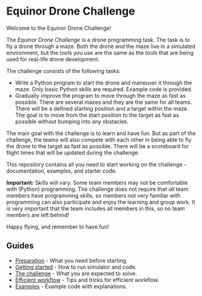 # Equinor Drone Challenge

Welcome to the Equinor Drone Challenge! 

The _Equinor Drone Challenge_ is a drone programming task. The task is to fly a drone through a maze. 
Both the drone and the maze live in a simulated environment,
but the tools you use are the same as the tools that are being used for real-life drone development.

The challenge consists of the following tasks:
* Write a Python program to start the drone and maneuver it through the maze. Only basic Python
skills are required. Example code is provided.
* Gradually improve the program to move through the maze as fast as possible. There are several mazes and they are the same for all teams. There will be a defined starting position and a target within the maze. The goal is to move from the start position to the target as fast as possible without bumping into any obstacles.

The main goal with the challenge is to learn and have fun. But as part of the challenge, the teams will
also compete with each other in being able to fly the drone to the target as fast as possible. 
There will be a scoreboard for flight times that will be updated during the challenge.

This repository contains all you need to start working on the challenge - documentation, examples, and starter code.

__Important:__ Skills will vary. Some team members may not be comfortable with (Python) programming.
The challenge does not require that _all_ team members have programming skills, so members not very familiar with
programming can also participate and enjoy the learning and group work.
It is very important that the team includes all members in this, so no team members are left behind!

Happy flying, and remember to have fun! 

## Guides
- [Preparation](docs/preparation.md) - What you need before starting.
- [Getting started](docs/getting_started.md) - How to run simulator and code.
- [The challenge](docs/task.md) - What you are expected to solve.
- [Efficient workflow](docs/workflow.md) - Tips and tricks for efficient workflow.
- [Examples](docs/examples.md) - Example code with explanations.
